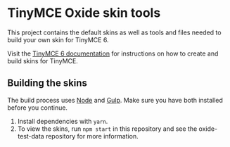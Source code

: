 # TinyMCE Oxide skin tools
This project contains the default skins as well as tools and files needed to build your own skin for TinyMCE 6.

Visit the [TinyMCE 6 documentation](https://www.tiny.cloud/docs/tinymce/6/creating-a-skin/) for instructions on how to create and build skins for TinyMCE.

## Building the skins
The build process uses [Node](http://nodejs.org/) and [Gulp](http://gulpjs.com/). Make sure you have both installed before you continue.

1. Install dependencies with `yarn`.
2. To view the skins, run `npm start` in this repository and see the oxide-test-data repository for more information.
